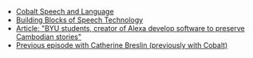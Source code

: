 - [Cobalt Speech and Language](https://www.cobaltspeech.com/)
- [Building Blocks of Speech Technology](https://www.cobaltspeech.com/coblog/2020/4/16/building-blocks-of-voice-technology)
- [Article: "BYU students, creator of Alexa develop software to preserve Cambodian stories"](https://news.byu.edu/character/byu-students-creator-of-alexa-develop-software-to-preserve-cambodian-stories)
- [Previous episode with Catherine Breslin (previously with Cobalt)](https://changelog.com/practicalai/82)
